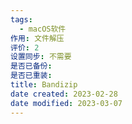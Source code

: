 ```yaml
---
tags:
  - macOS软件
作用: 文件解压
评价: 2
设置同步: 不需要
是否已备份:
是否已重装:
title: Bandizip
date created: 2023-02-28
date modified: 2023-03-07
---
```

